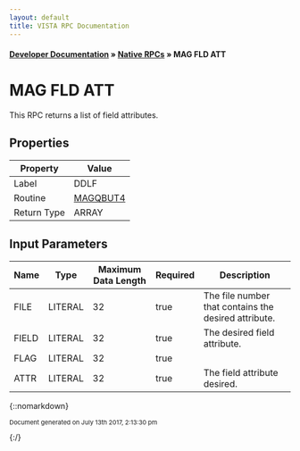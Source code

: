 ```yaml
---
layout: default
title: VISTA RPC Documentation
---
```


#### [Developer Documentation](../index) &#187; [Native RPCs](TableOfContents) &#187; MAG FLD ATT<br/>
# MAG FLD ATT

This RPC returns a list of field attributes.

## Properties

Property | Value
--- | ---
Label | DDLF
Routine | [MAGQBUT4](http://code.osehra.org/dox/Routine_MAGQBUT4_source.html)
Return Type | ARRAY


## Input Parameters

Name | Type | Maximum Data Length | Required | Description
--- | --- | --- | --- | ---
FILE | LITERAL | 32 | true | The file number that contains the desired attribute.
FIELD | LITERAL | 32 | true | The desired field attribute.
FLAG | LITERAL | 32 | true | 
ATTR | LITERAL | 32 | true | The field attribute desired.



{::nomarkdown} <br/><p style="font-size: 11px">Document generated on July 13th 2017, 2:13:30 pm</p>{:/}